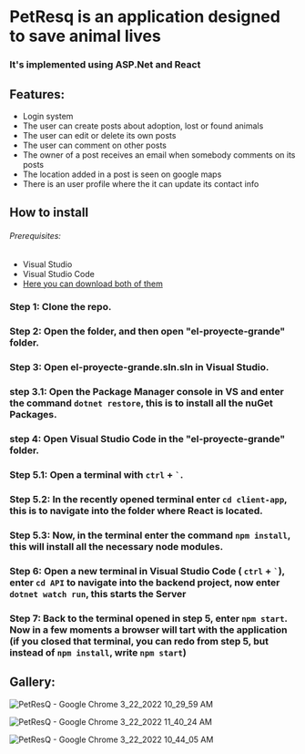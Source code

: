 # PetResq is an application designed to save animal lives
### It's implemented using ASP.Net and React



## Features:
- Login system
- The user can create posts about adoption, lost or found animals
- The user can edit or delete its own posts
- The user can comment on other posts
- The owner of a post receives an email when somebody comments on its posts
- The location added in a post is seen on google maps
- There is an user profile where the it can update its contact info



## How to install
###### Prerequisites:
- Visual Studio
- Visual Studio Code
- [Here you can download both of them](https://visualstudio.microsoft.com/)

### Step 1:  Clone the repo.

### Step 2:  Open the folder, and then open "el-proyecte-grande" folder.

### Step 3:  Open el-proyecte-grande.sln.sln in Visual Studio.

### step 3.1:  Open the Package Manager console in VS and enter the command `dotnet restore`, this is to install all the nuGet Packages.

### step 4:  Open Visual Studio Code in the "el-proyecte-grande" folder.

### Step 5.1:  Open a terminal with `ctrl` + ``` ` ```.

### Step 5.2:  In the recently opened terminal enter `cd client-app`, this is to navigate into the folder where React is located.

### Step 5.3:  Now, in the terminal enter the command `npm install`, this will install all the necessary node modules.

### Step 6:  Open a new terminal in Visual Studio Code ( `ctrl` + ``` ` ```), enter `cd API` to navigate into the backend project, now enter `dotnet watch run`, this starts the Server

### Step 7:  Back to the terminal opened in step 5, enter `npm start`. Now in a few moments a browser will tart with the application (if you closed that terminal, you can redo from step 5, but instead of `npm install`, write `npm start`)

## Gallery:
![PetResQ - Google Chrome 3_22_2022 10_29_59 AM](https://user-images.githubusercontent.com/70013669/159447609-def55e63-c870-4e15-94a2-be6b65de8075.png)



![PetResQ - Google Chrome 3_22_2022 11_40_24 AM](https://user-images.githubusercontent.com/70013669/159454439-189270b2-9bfa-4b6e-bded-7ca4a460e58c.png)





![PetResQ - Google Chrome 3_22_2022 10_44_05 AM](https://user-images.githubusercontent.com/70013669/159447910-a44d5c52-0767-4645-8e2f-aaa14f1f050d.png)


